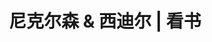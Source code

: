 ---
title: 尼克尔森 & 西迪尔 | 看书
description: "Intermediate Microeconomics and Its Applications"
sidebar_position: 1
---
